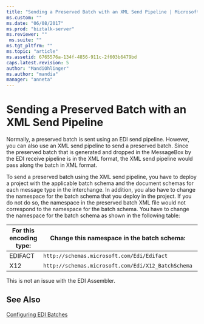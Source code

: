 ```yaml
---
title: "Sending a Preserved Batch with an XML Send Pipeline | Microsoft Docs"
ms.custom: ""
ms.date: "06/08/2017"
ms.prod: "biztalk-server"
ms.reviewer: ""
 ms.suite: ""
ms.tgt_pltfrm: ""
ms.topic: "article"
ms.assetid: 6765576a-134f-4856-911c-2f603b6479bd
caps.latest.revision: 5
author: "MandiOhlinger"
ms.author: "mandia"
manager: "anneta"
---
```

# Sending a Preserved Batch with an XML Send Pipeline
Normally, a preserved batch is sent using an EDI send pipeline. However, you can also use an XML send pipeline to send a preserved batch. Since the preserved batch that is generated and dropped in the MessageBox by the EDI receive pipeline is in the XML format, the XML send pipeline would pass along the batch in XML format.  
  
 To send a preserved batch using the XML send pipeline, you have to deploy a project with the applicable batch schema and the document schemas for each message type in the interchange. In addition, you also have to change the namespace for the batch schema that you deploy in the project. If you do not do so, the namespace in the preserved batch XML file would not correspond to the namespace for the batch schema. You have to change the namespace for the batch schema as shown in the following table:  
  
|For this encoding type:|Change this namespace in the batch schema:|To the following namespace:|  
|-----------------------------|------------------------------------------------|---------------------------------|  
|EDIFACT|`http://schemas.microsoft.com/Edi/Edifact`|`http://schemas.microsoft.com/BizTalk/EDI/EDIFACT/2006/InterchangeXML`|  
|X12|`http://schemas.microsoft.com/Edi/X12_BatchSchema`|`http://schemas.microsoft.com/BizTalk/EDI/X12/2006/InterchangeXML`|  
  
 This is not an issue with the EDI Assembler.  
  
## See Also  
 [Configuring EDI Batches](../core/configuring-edi-batches.md)
